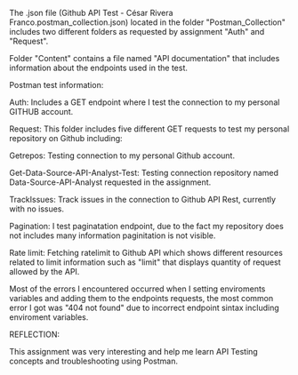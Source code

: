 The .json file (Github API Test - César Rivera Franco.postman_collection.json) located in the folder "Postman_Collection" includes two different folders as requested by assignment "Auth" and "Request".

Folder "Content" contains a file named "API documentation" that includes information about the endpoints used in the test.
 
Postman test information:

Auth: Includes a GET endpoint where I test the connection to my personal GITHUB account.

Request: This folder includes five different GET requests to test my personal repository on Github including:

Getrepos: Testing connection to my personal Github account.

Get-Data-Source-API-Analyst-Test: Testing connection repository named Data-Source-API-Analyst requested in the assignment.

TrackIssues: Track issues in the connection to Github API Rest, currently with no issues.

Pagination: I test paginatation endpoint, due to the fact my repository does not includes many information paginitation is not visible.

Rate limit: Fetching ratelimit to Github API which shows different resources related to limit information such as "limit" that displays quantity of request allowed by the API.

Most of the errors I encountered occurred when I setting enviroments variables and adding them to the endpoints requests, the most common error I got was "404 not found" due to incorrect endpoint sintax including enviroment variables.

REFLECTION:

This assignment was very interesting and help me learn API Testing concepts and troubleshooting using Postman.
